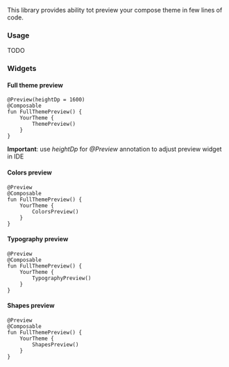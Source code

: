 This library provides ability tot preview your compose theme in few lines of code.

### Usage

TODO

### Widgets

#### Full theme preview

```
@Preview(heightDp = 1600)
@Composable
fun FullThemePreview() {
    YourTheme {
        ThemePreview()
    }
}
```

**Important**: use _heightDp_ for _@Preview_ annotation to adjust preview widget in IDE

#### Colors preview

```
@Preview
@Composable
fun FullThemePreview() {
    YourTheme {
        ColorsPreview()
    }
}
```

#### Typography preview

```
@Preview
@Composable
fun FullThemePreview() {
    YourTheme {
        TypographyPreview()
    }
}
```

#### Shapes preview

```
@Preview
@Composable
fun FullThemePreview() {
    YourTheme {
        ShapesPreview()
    }
}
```